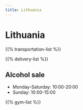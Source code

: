 ```yaml
---
title: Lithuania
---
```


# Lithuania

{{% transportation-list %}}

{{% delivery-list %}}

## Alcohol sale
- Monday-Saturday: 10:00-20:00 
- Sunday: 10:00-15:00

{{% gym-list %}}
